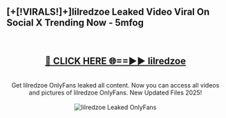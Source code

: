 <h2>[+[!VIRALS!]+]lilredzoe Leaked Video Viral On Social X Trending Now - 5mfog</h2>
<br>
<div align="center">
<h2><a href="https://libra.edu.pl?lilredzoe" rel="nofollow">🔴 CLICK HERE 🌐==►► lilredzoe</a></h2>
<br>
Get lilredzoe OnlyFans leaked all content. Now you can access all videos and pictures of lilredzoe OnlyFans. New Updated Files 2025!
<br>
<br>
<a href="https://libra.edu.pl?lilredzoe" rel="nofollow" data-target="animated-image.originalLink"><img src="https://i.ibb.co.com/WyWwxjT/player-gif2.gif" alt="lilredzoe Leaked OnlyFans" style="max-width: 100%; display: inline-block;" data-target="animated-image.originalImage"></a>
</div>
<br>